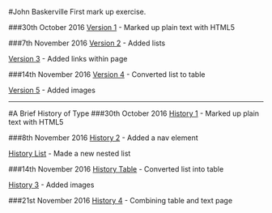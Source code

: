 #John Baskerville
First mark up exercise.

###30th October 2016
[Version 1](http://SaysKez.github.io/john-baskerville/john-baskerville1.html) - Marked up plain text with HTML5

###7th November 2016
[Version 2](http://SaysKez.github.io/john-baskerville/john-baskerville2.html) - Added lists

[Version 3](http://SaysKez.github.io/john-baskerville/john-baskerville3.html) - Added links within page

###14th November 2016
[Version 4](http://SaysKez.github.io/john-baskerville/john-baskerville4.html) - Converted list to table

[Version 5](http://SaysKez.github.io/john-baskerville/john-baskerville5.html) - Added images

---

#A Brief History of Type
###30th October 2016
[History 1](http://SaysKez.github.io/john-baskerville/history1.html) - Marked up plain text with HTML5

###8th November 2016
[History 2](http://SaysKez.github.io/john-baskerville/history2.html) - Added a nav element

[History List](http://SaysKez.github.io/john-baskerville/history-list.html) - Made a new nested list

###14th November 2016
[History Table](http://SaysKez.github.io/john-baskerville/history-table.html) - Converted list into table

[History 3](http://SaysKez.github.io/john-baskerville/history3.html) - Added images

###21st November 2016
[History 4](http://SaysKez.github.io/john-baskerville/history4.html) - Combining table and text page